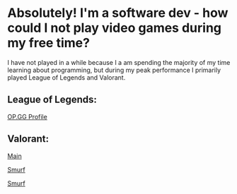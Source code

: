 
<h1> Absolutely! I'm a software dev - how could I not play video games during my free time? </h1>
I have not played in a while because I a am spending the majority of my time learning about programming, but during my peak performance I primarily played League of Legends and Valorant.

<h2> League of Legends: </h2>
<a href="https://www.op.gg/multisearch/na?summoners=duuly,%20cute%20toxic%20boy,%20PMA%20Till%2015,%20TONKATRUCK69" target="_blank">OP.GG Profile</a>

<h2> Valorant: </h2>
<a href="https://tracker.gg/valorant/profile/riot/duuly%23JINKI/overview" target="_blank">Main</a>

<a href="https://tracker.gg/valorant/profile/riot/DUULY%20%E3%83%84%23JINKI/overview" target="_blank">Smurf</a>

<a href="https://tracker.gg/valorant/profile/riot/west%20korean%23nuke/overview" target="_blank">Smurf</a>
